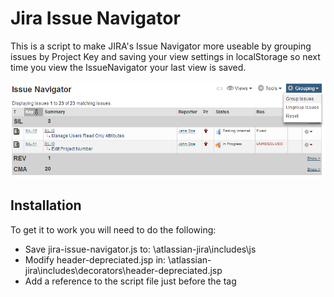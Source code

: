 Jira Issue Navigator
==================

This is a script to make JIRA's Issue Navigator more useable by grouping issues by Project Key and saving your view settings in localStorage so next time you view the IssueNavigator your last view is saved.

![Jira Issue Navigator](https://github.com/mawiseman/JiraIssueNavigator/blob/master/docs/JiraIssueNavigator.png?raw=true)

Installation
------------
To get it to work you will need to do the following:

* Save jira-issue-navigator.js to: \atlassian-jira\includes\js
* Modify header-depreciated.jsp in: \atlassian-jira\includes\decorators\header-depreciated.jsp
* Add a reference to the script file just before the </head> tag
<script src="https://[your url]/includes/js/revium-issuenavigator.js"></script>
